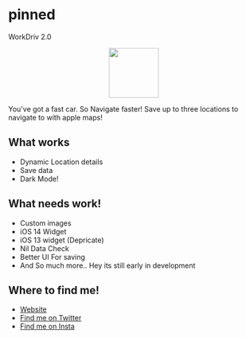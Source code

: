 # pinned
WorkDriv 2.0
<p align="center">
  <img src="sftp://joeis.us:21098//home/joeienln/public_html/assets/img/pinnedIconRounded.png" width="100" >

You've got a fast car. So Navigate faster!
Save up to three locations to navigate to with apple maps!
## What works

* Dynamic Location details
* Save data
* Dark Mode! 

## What needs work!
* Custom images
* iOS 14 Widget
* iOS 13 widget (Depricate)
* Nil Data Check 
* Better UI For saving
* And So much more.. Hey its still early in development

## Where to find me!
 * [Website](https://joeis.us)
 * [Find me on Twitter](twitter.com/64bitjoe)
 * [Find me on Insta](Instagram.com/64bitjoe)
 

</p>
